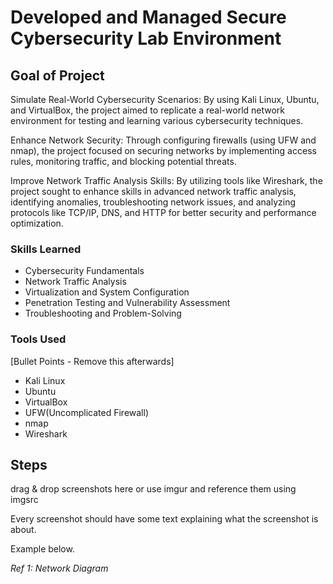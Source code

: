 # Developed and Managed Secure Cybersecurity Lab Environment

## Goal of Project

Simulate Real-World Cybersecurity Scenarios: By using Kali Linux, Ubuntu, and VirtualBox, the project aimed to replicate a real-world network environment for testing and learning various cybersecurity techniques.

Enhance Network Security: Through configuring firewalls (using UFW and nmap), the project focused on securing networks by implementing access rules, monitoring traffic, and blocking potential threats.

Improve Network Traffic Analysis Skills: By utilizing tools like Wireshark, the project sought to enhance skills in advanced network traffic analysis, identifying anomalies, troubleshooting network issues, and analyzing protocols like TCP/IP, DNS, and HTTP for better security and performance optimization.

### Skills Learned

- Cybersecurity Fundamentals
- Network Traffic Analysis
- Virtualization and System Configuration
- Penetration Testing and Vulnerability Assessment
- Troubleshooting and Problem-Solving

### Tools Used
[Bullet Points - Remove this afterwards]

- Kali Linux
- Ubuntu
- VirtualBox
- UFW(Uncomplicated Firewall)
- nmap
- Wireshark

## Steps
drag & drop screenshots here or use imgur and reference them using imgsrc

Every screenshot should have some text explaining what the screenshot is about.

Example below.

*Ref 1: Network Diagram*
